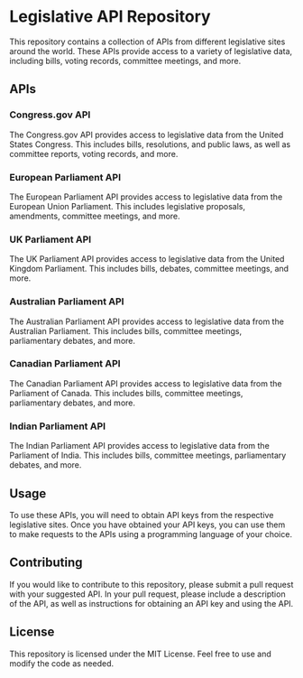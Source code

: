 # Legislative API Repository

This repository contains a collection of APIs from different legislative sites around the world. These APIs provide access to a variety of legislative data, including bills, voting records, committee meetings, and more.

## APIs

### Congress.gov API

The Congress.gov API provides access to legislative data from the United States Congress. This includes bills, resolutions, and public laws, as well as committee reports, voting records, and more.

### European Parliament API

The European Parliament API provides access to legislative data from the European Union Parliament. This includes legislative proposals, amendments, committee meetings, and more.

### UK Parliament API

The UK Parliament API provides access to legislative data from the United Kingdom Parliament. This includes bills, debates, committee meetings, and more.

### Australian Parliament API

The Australian Parliament API provides access to legislative data from the Australian Parliament. This includes bills, committee meetings, parliamentary debates, and more.

### Canadian Parliament API

The Canadian Parliament API provides access to legislative data from the Parliament of Canada. This includes bills, committee meetings, parliamentary debates, and more.

### Indian Parliament API

The Indian Parliament API provides access to legislative data from the Parliament of India. This includes bills, committee meetings, parliamentary debates, and more.

## Usage

To use these APIs, you will need to obtain API keys from the respective legislative sites. Once you have obtained your API keys, you can use them to make requests to the APIs using a programming language of your choice.

## Contributing

If you would like to contribute to this repository, please submit a pull request with your suggested API. In your pull request, please include a description of the API, as well as instructions for obtaining an API key and using the API.

## License

This repository is licensed under the MIT License. Feel free to use and modify the code as needed.
